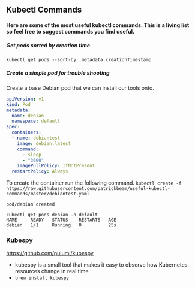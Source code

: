 ## Kubectl Commands

#### Here are some of the most useful kubectl commands. This is a living list so feel free to suggest commands you find useful. 

##### Get pods sorted by creation time
`kubectl get pods --sort-by .metadata.creationTimestamp`


##### Create a simple pod for trouble shooting
Create a base Debian pod that we can install our tools onto.

```yaml
apiVersion: v1
kind: Pod
metadata:
  name: debian
  namespace: default
spec:
  containers:
  - name: debiantest
    image: debian:latest
    command:
      - sleep
      - "3600"
    imagePullPolicy: IfNotPresent
  restartPolicy: Always
```

To create the container run the following command.
`kubectl create -f https://raw.githubusercontent.com/patrickbeam/useful-kubectl-commands/master/debiantest.yaml`
```
pod/debian created

kubectl get pods debian -n default
NAME     READY   STATUS    RESTARTS   AGE
debian   1/1     Running   0          25s
```

### Kubespy
https://github.com/pulumi/kubespy
- kubespy is a small tool that makes it easy to observe how Kubernetes resources change in real time
- `brew install kubespy`


